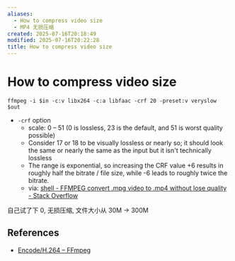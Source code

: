 ```yaml
---
aliases:
  - How to compress video size
  - MP4 无损压缩
created: 2025-07-16T20:18:49
modified: 2025-07-16T20:22:28
title: How to compress video size
---
```


# How to compress video size

```shell
ffmpeg -i $in -c:v libx264 -c:a libfaac -crf 20 -preset:v veryslow $out
```

- `-crf` option
	- scale: 0 – 51 (0 is lossless, 23 is the default, and 51 is worst quality possible)
	- Consider 17 or 18 to be visually lossless or nearly so; it should look the same or nearly the same as the input but it isn't technically lossless
	- The range is exponential, so increasing the CRF value +6 results in roughly half the bitrate / file size, while -6 leads to roughly twice the bitrate.
	- via: [shell - FFMPEG convert .mpg video to .mp4 without lose quality - Stack Overflow](https://stackoverflow.com/questions/33672960/ffmpeg-convert-mpg-video-to-mp4-without-lose-quality)

自己试了下 0, 无损压缩, 文件大小从 30M -> 300M

## References

- [Encode/H.264 – FFmpeg](https://trac.ffmpeg.org/wiki/Encode/H.264)
